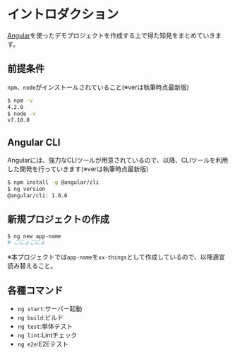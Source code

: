 # イントロダクション

[Angular](https://angular.io/)を使ったデモプロジェクトを作成する上で得た知見をまとめていきます。

## 前提条件

`npm`、`node`がインストールされていること(※verは執筆時点最新版)

```bash
$ npm -v
4.2.0
$ node -v
v7.10.0
```

## Angular CLI

Angularには、強力なCLIツールが用意されているので、以降、CLIツールを利用した開発を行っていきます(※verは執筆時点最新版)

```bash
$ npm install -g @angular/cli
$ ng version
@angular/cli: 1.0.6
```

## 新規プロジェクトの作成

```bash
$ ng new app-name
# ごにょごにょ
```

※本プロジェクトでは`app-name`を`xx-things`として作成しているので、以降適宜読み替えること。

## 各種コマンド

- `ng start`:サーバー起動
- `ng build`:ビルド
- `ng test`:単体テスト
- `ng lint`:Lintチェック
- `ng e2e`:E2Eテスト
